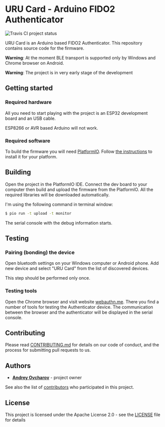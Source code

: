 # URU Card - Arduino FIDO2 Authenticator

![Travis CI project status](https://travis-ci.com/uru-card/uru-card.svg?branch=master)

URU Card is an Arduino based FIDO2 Authenticator. This repository contains source code for the firmware.

**Warning**: At the moment BLE transport is supported only by Windows and Chrome browser on Android.

**Warning**: The project is in very early stage of the development

## Getting started

### Required hardware

All you need to start playing with the project is an ESP32 development board and an USB cable.

ESP8266 or AVR based Arduino will not work.

### Required software

To build the firmware you will need [PlatformIO](https://platformio.org/). Follow [the instructions](https://platformio.org/platformio-ide) to install it for your platform.

## Building

Open the project in the PlatformIO IDE. Connect the dev board to your computer then build and upload the firmware from the PlatformIO. All the required libraries will be downloaded automatically.

I'm using the following command in terminal window:

```bash
$ pio run -t upload -t monitor
```

The serial console with the debug information starts.

## Testing

### Pairing (bonding) the device

Open bluetooth settings on your Windows computer or Android phone. Add new device and select "URU Card" from the list of discovered devices.

This step should be performed only once.

### Testing tools

Open the Chrome browser and visit website [webauthn.me](https://webauthn.me/). There you find a number of tools for testing the Authenticator device. The communication between the browser and the authenticator will be displayed in the serial console.

## Contributing

Please read [CONTRIBUTING.md](/CONTRIBUTING.md) for details on our code of conduct, and the process for submitting pull requests to us.

## Authors

* [**Andrey Ovcharov**](https://github.com/snakeye) - project owner

See also the list of [contributors](https://github.com/uru-card/uru-card/contributors) who participated in this project.

## License

This project is licensed under the Apache License 2.0 - see the [LICENSE](/LICENSE) file for details